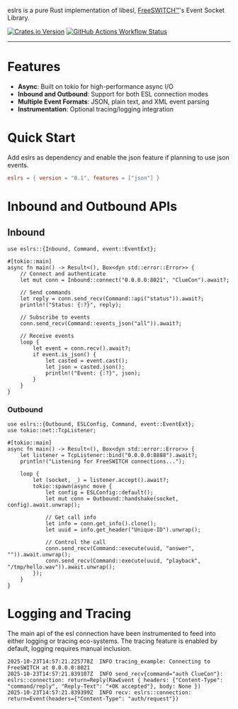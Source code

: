 eslrs is a pure Rust implementation of libesl, [FreeSWITCH™](https://freeswitch.com/)'s Event Socket Library.

[![Crates.io Version](https://img.shields.io/crates/v/eslrs)](https://crates.io/crates/eslrs)
[![GitHub Actions Workflow Status](https://img.shields.io/github/actions/workflow/status/ash30/eslrs/rust.yml)](https://github.com/ash30/eslrs/actions/workflows/rust.yml)

-----


# Features 
- **Async**: Built on tokio for high-performance async I/O
- **Inbound and Outbound**: Support for both ESL connection modes
- **Multiple Event Formats**: JSON, plain text, and XML event parsing
- **Instrumentation**: Optional tracing/logging integration

# Quick Start

Add eslrs as dependency and enable the json feature if planning to use json events. 
```toml
eslrs = { version = "0.1", features = ["json"] }
```

# Inbound and Outbound APIs 
 ## Inbound
 ```rust,no_run
 use eslrs::{Inbound, Command, event::EventExt};

 #[tokio::main]
 async fn main() -> Result<(), Box<dyn std::error::Error>> {
     // Connect and authenticate
     let mut conn = Inbound::connect("0.0.0.0:8021", "ClueCon").await?;

     // Send commands
     let reply = conn.send_recv(Command::api("status")).await?;
     println!("Status: {:?}", reply);

     // Subscribe to events
     conn.send_recv(Command::events_json("all")).await?;

     // Receive events
     loop {
         let event = conn.recv().await?;
         if event.is_json() {
             let casted = event.cast();
             let json = casted.json();
             println!("Event: {:?}", json);
         }
     }
 }
 ```

 ### Outbound

 ```rust,no_run
 use eslrs::{Outbound, ESLConfig, Command, event::EventExt};
 use tokio::net::TcpListener;

 #[tokio::main]
 async fn main() -> Result<(), Box<dyn std::error::Error>> {
     let listener = TcpListener::bind("0.0.0.0:8888").await?;
     println!("Listening for FreeSWITCH connections...");

     loop {
         let (socket, _) = listener.accept().await?;
         tokio::spawn(async move {
             let config = ESLConfig::default();
             let mut conn = Outbound::handshake(socket, config).await.unwrap();

             // Get call info
             let info = conn.get_info().clone();
             let uuid = info.get_header("Unique-ID").unwrap();

             // Control the call
             conn.send_recv(Command::execute(uuid, "answer", "")).await.unwrap();
             conn.send_recv(Command::execute(uuid, "playback", "/tmp/hello.wav")).await.unwrap();
         });
     }
 }
 ```

# Logging and Tracing

The main api of the esl connection have been instrumented to feed into either logging or tracing eco-systems.
The tracing feature is enabled by default, logging requires manual inclusion.

```logs
2025-10-23T14:57:21.225778Z  INFO tracing_example: Connecting to FreeSWITCH at 0.0.0.0:8021
2025-10-23T14:57:21.839107Z  INFO send_recv{command="auth ClueCon"}: eslrs::connection: return=Reply(RawEvent { headers: {"Content-Type": "command/reply", "Reply-Text": "+OK accepted"}, body: None })
2025-10-23T14:57:21.839399Z  INFO recv: eslrs::connection: return=Event(headers={"Content-Type": "auth/request"})
```
